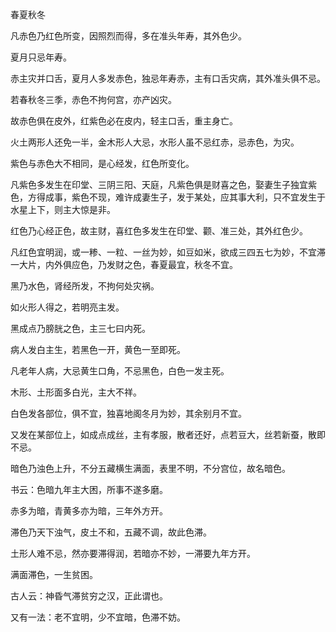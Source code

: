 春夏秋冬

凡赤色乃红色所变，因照烈而得，多在准头年寿，其外色少。

夏月只忌年寿。

赤主灾并口舌，夏月人多发赤色，独忌年寿赤，主有口舌灾病，其外准头俱不忌。

若春秋冬三季，赤色不拘何宫，亦产凶灾。

故赤色俱在皮外，红紫色必在皮内，轻主口舌，重主身亡。

火土两形人还免一半，金木形人大忌，水形人虽不忌红赤，忌赤色，为灾。

紫色与赤色大不相同，是心经发，红色所变化。

凡紫色多发生在印堂、三阴三阳、天庭，凡紫色俱是财喜之色，娶妻生子独宜紫色，方得成事，紫色不现，难许成妻生子，发于某处，应其事大利，只不宜发生于水星上下，则主大惊是非。

红色乃心经正色，故主财，喜红色多发生在印堂、颧、准三处，其外红色少。

凡红色宜明润，或一糁、一粒、一丝为妙，如豆如米，欲成三四五七为妙，不宜滞一大片，内外俱应色，乃发财之色，春夏最宜，秋冬不宜。

黑乃水色，肾经所发，不拘何处灾祸。

如火形人得之，若明亮主发。

黑成点乃膀胱之色，主三七曰内死。

病人发白主生，若黑色一开，黄色一至即死。

凡老年人病，大忌黄生口角，不忌黑色，白色一发主死。

木形、土形面多白光，主大不祥。

白色发各部位，俱不宜，独喜地阁冬月为妙，其余别月不宜。

又发在某部位上，如成点成丝，主有孝服，散者还好，点若豆大，丝若新蚕，散即不忌。

暗色乃浊色上升，不分五藏横生满面，表里不明，不分宫位，故名暗色。

书云：色暗九年主大困，所事不遂多磨。

赤多为暗，青黄多亦为暗，三年外方开。

滞色乃天下浊气，皮土不和，五藏不调，故此色滞。

土形人难不忌，然亦要滞得润，若暗亦不妙，一滞要九年方开。

满面滞色，一生贫困。

古人云：神昏气滞贫穷之汉，正此谓也。

又有一法：老不宜明，少不宜暗，色滞不妨。

